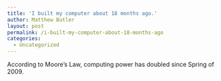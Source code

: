 ```yaml
---
title: 'I built my computer about 18 months ago.'
author: Matthew Butler
layout: post
permalink: /i-built-my-computer-about-18-months-ago
categories:
  - Uncategorized
---
```


According to Moore&#8217;s Law, computing power has doubled since Spring of 2009.
